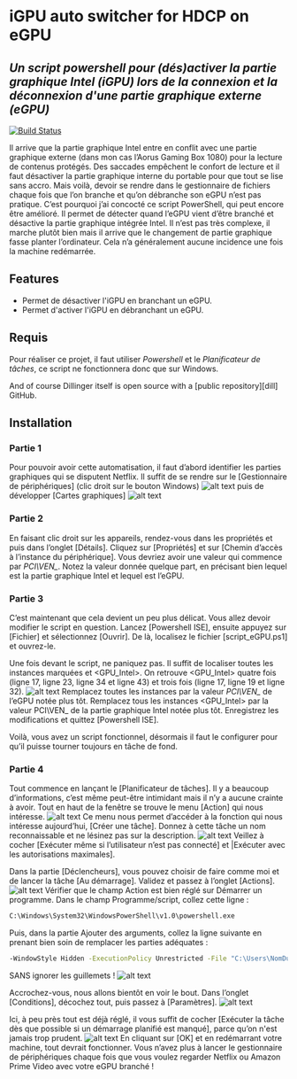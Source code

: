 # iGPU auto switcher for HDCP on eGPU
## _Un script powershell pour (dés)activer la partie graphique Intel (iGPU) lors de la connexion et la déconnexion d'une partie graphique externe (eGPU)_



[![Build Status](https://travis-ci.org/joemccann/dillinger.svg?branch=master)](https://travis-ci.org/joemccann/dillinger)

Il arrive que la partie graphique Intel entre en conflit avec une partie graphique externe (dans mon cas l’Aorus Gaming Box 1080) pour la lecture de contenus protégés. Des saccades empêchent le confort de lecture et il faut désactiver la partie graphique interne du portable pour que tout se lise sans accro. 
Mais voilà, devoir se rendre dans le gestionnaire de fichiers chaque fois que l’on branche et qu’on débranche son eGPU n’est pas pratique. 
C’est pourquoi j’ai concocté ce script PowerShell, qui peut encore être amélioré. Il permet de détecter quand l’eGPU vient d’être branché et désactive la partie graphique intégrée Intel. 
Il n’est pas très complexe, il marche plutôt bien mais il arrive que le changement de partie graphique fasse planter l’ordinateur. Cela n’a généralement aucune incidence une fois la machine redémarrée.

## Features

- Permet de désactiver l'iGPU en branchant un eGPU.
- Permet d'activer l'iGPU en débranchant un eGPU.

## Requis

Pour réaliser ce projet, il faut utiliser *Powershell* et le *Planificateur de tâches*, ce script ne fonctionnera donc que sur Windows.


And of course Dillinger itself is open source with a [public repository][dill] GitHub.

## Installation
### Partie 1
Pour pouvoir avoir cette automatisation, il faut d’abord identifier les parties graphiques qui se disputent Netflix. Il suffit de se rendre sur le [Gestionnaire de périphériques] (clic droit sur le bouton Windows)
![alt text](https://github.com/BigbyMax/Script-HDCP-eGPU/blob/main/images/gdp.jpg?raw=true)
puis de développer [Cartes graphiques] 
![alt text](https://github.com/BigbyMax/Script-HDCP-eGPU/blob/main/images/gdp2.jpg?raw=true)

### Partie 2 
En faisant clic droit sur les appareils, rendez-vous dans les propriétés et puis dans l’onglet [Détails]. Cliquez sur [Propriétés] et sur [Chemin d’accès à l’instance du périphérique]. Vous devriez avoir une valeur qui commence par *PCI\VEN_*. Notez la valeur donnée quelque part, en précisant bien lequel est la partie graphique Intel et lequel est l’eGPU. 

### Partie 3
C’est maintenant que cela devient un peu plus délicat. Vous allez devoir modifier le script en question. Lancez [Powershell ISE], ensuite appuyez sur [Fichier] et sélectionnez [Ouvrir]. De là, localisez le fichier [script_eGPU.ps1] et ouvrez-le. 

Une fois devant le script, ne paniquez pas. Il suffit de localiser toutes les instances marquées <eGPU> et <GPU_Intel>. On retrouve <GPU_Intel> quatre fois (ligne 17, ligne 23, ligne 34 et ligne 43) et <eGPU> trois fois (ligne 17, ligne 19 et ligne 32).
![alt text](https://github.com/BigbyMax/Script-HDCP-eGPU/blob/main/images/ps.jpg?raw=true)
Remplacez toutes les instances <eGPU> par la valeur *PCI\VEN_* de l’eGPU notée plus tôt. Remplacez tous les instances <GPU_Intel> par la valeur PCI\VEN_ de la partie graphique Intel notée plus tôt. Enregistrez les modifications et quittez [Powershell ISE].

Voilà, vous avez un script fonctionnel, désormais il faut le configurer pour qu’il puisse tourner toujours en tâche de fond. 

### Partie 4
Tout commence en lançant le [Planificateur de tâches]. Il y a beaucoup d’informations, c’est même peut-être intimidant mais il n’y a aucune crainte à avoir. Tout en haut de la fenêtre se trouve le menu [Action] qui nous intéresse. 
![alt text](https://github.com/BigbyMax/Script-HDCP-eGPU/blob/main/images/pdt.jpg?raw=true)
Ce menu nous permet d’accéder à la fonction qui nous intéresse aujourd’hui, [Créer une tâche]. Donnez à cette tâche un nom reconnaissable et ne lésinez pas sur la description. 
![alt text](https://github.com/BigbyMax/Script-HDCP-eGPU/blob/main/images/pdt2.jpg?raw=true)
Veillez à cocher [Exécuter même si l’utilisateur n’est pas connecté] et |Exécuter avec les autorisations maximales].

Dans la partie [Déclencheurs], vous pouvez choisir de faire comme moi et de lancer la tâche [Au démarrage]. Validez et passez à l’onglet [Actions].
![alt text](https://github.com/BigbyMax/Script-HDCP-eGPU/blob/main/images/pdt3.jpg?raw=true)
Vérifier que le champ Action est bien réglé sur Démarrer un programme. Dans le champ Programme/script, collez cette ligne :
```sh
C:\Windows\System32\WindowsPowerShell\v1.0\powershell.exe
```
Puis, dans la partie Ajouter des arguments, collez la ligne suivante en prenant bien soin de remplacer les parties adéquates :
```sh
-WindowStyle Hidden -ExecutionPolicy Unrestricted -File "C:\Users\NomDuUser\CheminJusqu’auScript\script_eGPU.ps1" 
```
SANS ignorer les guillemets !
![alt text](https://github.com/BigbyMax/Script-HDCP-eGPU/blob/main/images/pdt4.jpg?raw=true)

Accrochez-vous, nous allons bientôt en voir le bout. Dans l’onglet [Conditions], décochez tout, puis passez à [Paramètres].
![alt text](https://github.com/BigbyMax/Script-HDCP-eGPU/blob/main/images/pdt5.jpg?raw=true)

Ici, à peu près tout est déjà réglé, il vous suffit de cocher [Exécuter la tâche dès que possible si un démarrage planifié est manqué], parce qu’on n'est jamais trop prudent. 
![alt text](https://github.com/BigbyMax/Script-HDCP-eGPU/blob/main/images/pdt6.jpg?raw=true)
En cliquant sur [OK] et en redémarrant votre machine, tout devrait fonctionner. Vous n’avez plus à lancer le gestionnaire de périphériques chaque fois que vous voulez regarder Netflix ou Amazon Prime Video avec votre eGPU branché !